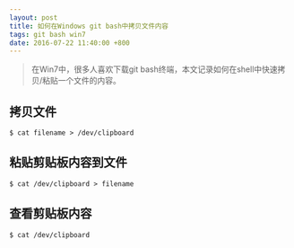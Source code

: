 ```yaml
---
layout: post
title: 如何在Windows git bash中拷贝文件内容
tags: git bash win7
date: 2016-07-22 11:40:00 +800
---
```


> 在Win7中，很多人喜欢下载git bash终端，本文记录如何在shell中快速拷贝/粘贴一个文件的内容。

<!--more-->

## 拷贝文件

```shell
$ cat filename > /dev/clipboard
```

## 粘贴剪贴板内容到文件

```shell
$ cat /dev/clipboard > filename
```

## 查看剪贴板内容

```shell
$ cat /dev/clipboard
```
